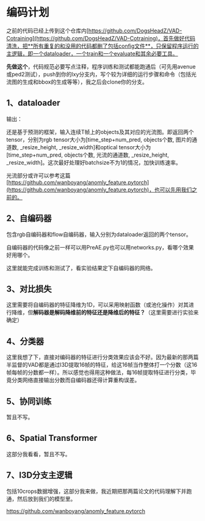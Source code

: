 # 编码计划

之前的代码已经上传到这个仓库内[https://github.com/DogsHeadZ/VAD-Cotraining](https://github.com/DogsHeadZ/VAD-Cotraining)，首先做好代码清洗，把**所有重复的和没用的代码都删了包括config文件**，只保留程序运行的主逻辑，即一个dataloader，一个train和一个evaluate和其余必要工具。

**先做这个**，代码规范必要写点注释，程序训练和测试都能跑通后（可先用avenue或ped2测试），push到你的lxy分支内，写个较为详细的运行步骤和命令（包括光流图的生成和bbox的生成等等），我之后会clone你的分支。

## 1、dataloader

输出：

还是基于预测的框架，输入连续T帧上的objects及其对应的光流图。即返回两个tensor，分别为rgb tensor大小为[time_step+num_pred, objects个数, 图片的通道数, _resize_height, _resize_width]和optical tensor大小为[time_step+num_pred, objects个数, 光流的通道数, _resize_height, _resize_width]。这次最好处理好batchsize不为1的情况，加快训练速率。

光流部分或许可以参考这篇[https://github.com/wanboyang/anomly_feature.pytorch](https://github.com/wanboyang/anomly_feature.pytorch)，也可以先用我们之前的。

## 2、自编码器

包含rgb自编码器和flow自编码器，输入分别为dataloader返回的两个tensor。

自编码器的代码像之前一样可以用PreAE.py也可以用networks.py，看哪个效果好用哪个。

这里就能完成训练和测试了，看实验结果定下自编码器的网络。

## 3、对比损失

这里需要将自编码器的特征降维为1D，可以采用映射函数（或池化操作）对其进行降维，但**解码器是解码降维前的特征还是降维后的特征？**（这里需要进行实验来确定）

## 4、分类器

这里我想了下，直接对编码器的特征进行分类效果应该会不好。因为最新的那两篇半监督的VAD都是通过I3D提取16帧的特征，给这16帧当作整体打一个分数（这16帧每帧的分数都一样）。所以感觉也得用这种做法，每16帧提取特征进行分类，毕竟分类网络直接输出分数而自编码器还得计算重构误差。

## 5、协同训练

暂且不写。

## 6、Spatial Transformer

这部分我看看，暂且不写。

## 7、I3D分支主逻辑

包括10crops数据增强，这部分我来做，我近期把那两篇论文的代码理解下并跑通，然后放到我们的模型里。

https://github.com/wanboyang/anomly_feature.pytorch



